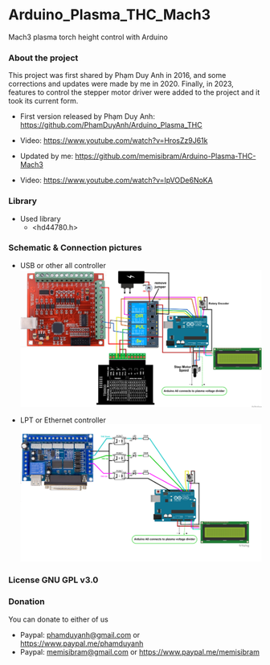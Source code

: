 # Arduino_Plasma_THC_Mach3
Mach3 plasma torch height control with Arduino

### About the project
This project was first shared by Phạm Duy Anh in 2016, and some corrections and updates were made by me in 2020.
Finally, in 2023, features to control the stepper motor driver were added to the project and it took its current form.

 - First version released by Phạm Duy Anh: https://github.com/PhamDuyAnh/Arduino_Plasma_THC
 - Video: https://www.youtube.com/watch?v=HrosZz9J61k

 - Updated by me: https://github.com/memisibram/Arduino-Plasma-THC-Mach3
 - Video: https://www.youtube.com/watch?v=IpVODe6NoKA

### Library
  - Used library
    * <hd44780.h>

### Schematic & Connection pictures
  - USB or other all controller
![USB or other all controller](https://github.com/memisibram/Arduino-Plasma-THC-Mach3/blob/main/THC%20rotary%20Mach3%20-%20USB%20or%20other%20all%20controller/Sketch_bb.png)

  - LPT or Ethernet controller
![LPT or Ethernet controller](https://github.com/memisibram/Arduino-Plasma-THC-Mach3/blob/main/THC_rotary%20Mach3%20-%20LPT%20or%20Ethernet%20controller/Sketch_ab.png)

### License GNU GPL v3.0

### Donation

You can donate to either of us

  -  Paypal: phamduyanh@gmail.com or https://www.paypal.me/phamduyanh
  -  Paypal: memisibram@gmail.com or https://www.paypal.me/memisibram
